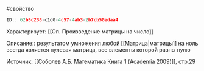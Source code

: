 #свойство

```javascript
ID:: 62b5c238-c1d0-4c57-4ab3-2b7cb58edaa4
```

Характеризует: [[Оп. Произведение матрицы на число]]

Описание:: результатом умножения любой [[Матрица|матрицы]] на ноль всегда является нулевая матрица, все элементы которой равны нулю

Источник: [[Соболев А.Б. Математика Книга 1 (Academia 2009)]], стр.29